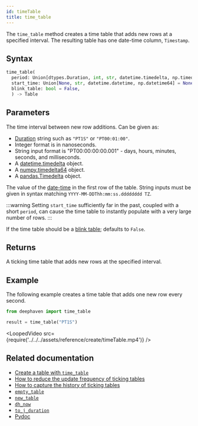```yaml
---
id: timeTable
title: time_table
---
```


The `time_table` method creates a time table that adds new rows at a specified interval. The resulting table has one date-time column, `Timestamp`.

## Syntax

```python syntax
time_table(
  period: Union[dtypes.Duration, int, str, datetime.timedelta, np.timedelta64, pd.Timdelta],
  start_time: Union[None, str, datetime.datetime, np.datetime64] = None,
  blink_table: bool = False,
  ) -> Table
```

## Parameters

<ParamTable>
<Param name="period" type="Union[dtypes.Duration, int, str, datetime.timedelta, np.timedelta64, pd.Timdelta]">

The time interval between new row additions. Can be given as:

- [Duration](../../query-language/types/durations.md) string such as `"PT1S"` or `"PT00:01:00"`.
- Integer format is in nanoseconds.
- String input format is "PT00:00:00:00.001" - days, hours, minutes, seconds, and milliseconds.
- A [datetime.timedelta](https://docs.python.org/3/library/datetime.html#datetime.timedelta) object.
- A [numpy.timedelta64](https://numpy.org/doc/stable/reference/arrays.datetime.html#timedelta64) object.
- A [pandas.Timedelta](https://pandas.pydata.org/pandas-docs/stable/reference/api/pandas.Timedelta.html) object.

</Param>
<Param name="start_time" type="Union[None, str, datetime.datetime, np.datetime64" optional>

The value of the [date-time](../../query-language/types/date-time.md) in the first row of the table. String inputs must be given in syntax matching `YYYY-MM-DDThh:mm:ss.dddddddd TZ`.

:::warning
Setting `start_time` sufficiently far in the past, coupled with a short `period`, can cause the time table to instantly populate with a very large number of rows.
:::

</Param>
<Param name="blink_table" type="bool" optional>

If the time table should be a [blink table](../../../conceptual/table-types.md#blink); defaults to `False`.

</Param>
</ParamTable>

## Returns

A ticking time table that adds new rows at the specified interval.

## Example

The following example creates a time table that adds one new row every second.

```python ticking-table order=null
from deephaven import time_table

result = time_table("PT1S")
```

<LoopedVideo src={require('../../../assets/reference/create/timeTable.mp4')} />

<!--

The following example creates a time table with a start time two hours before its creation.

```python ticking-table order=null
from deephaven.time import dh_now, minus_period, to_j_duration
from deephaven import time_table

starttime = minus_period(dt=dh_now(), period=to_j_duration("PT2H"))

t = time_table("PT1S", starttime)
```

![img](../../../assets/reference/create/timeTable2.gif)

-->

## Related documentation

- [Create a table with `time_table`](../../../how-to-guides/time-table.md)
- [How to reduce the update frequency of ticking tables](../../../how-to-guides/reduce-update-frequency.md)
- [How to capture the history of ticking tables](../../../how-to-guides/capture-table-history.md)
- [`empty_table`](./emptyTable.md)
- [`new_table`](./newTable.md)
- [`dh_now`](../../time/datetime/dh_now.md)
- [`to_j_duration`](../../time/datetime/to_j_duration.md)
- [Pydoc](https://deephaven.io/core/pydoc/code/deephaven.table_factory.html?highlight=time_table#deephaven.table_factory.time_table)
